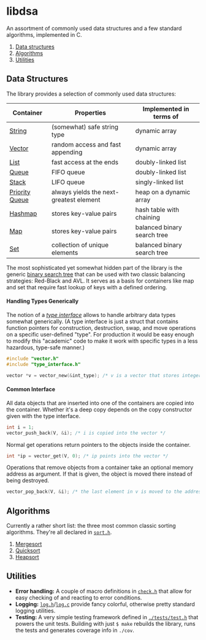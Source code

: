 # libdsa

An assortment of commonly used data structures and a few standard algorithms, implemented in C.

1. [Data structures](#data-structures)
2. [Algorithms](#algorithms)
3. [Utilities](#utilities)

## Data Structures

The library provides a selection of commonly used data structures:

Container | Properties | Implemented in terms of
--------- | ---------- | --------
[String](./doc/string.md) | (somewhat) safe string type | dynamic array
[Vector](./doc/vector.md) | random access and fast appending | dynamic array
[List](./doc/list.md) | fast access at the ends | doubly-linked list
[Queue](./doc/queue.md) | FIFO queue | doubly-linked list
[Stack](./doc/stack.md) | LIFO queue | singly-linked list
[Priority Queue](./doc/priority_queue.md) | always yields the next-greatest element | heap on a dynamic array
[Hashmap](./doc/hashmap.md) | stores key-value pairs | hash table with chaining
[Map](./doc/map.md) | stores key-value pairs | balanced binary search tree
[Set](./doc/set.md) | collection of unique elements | balanced binary search tree

The most sophisticated yet somewhat hidden part of the library is the generic [binary search
tree](./src/bst.h) that can be used with two classic balancing strategies: Red-Black and AVL. It
serves as a basis for containers like map and set that require fast lookup of keys with a defined
ordering.

#### Handling Types Generically
The notion of a [*type interface*](./src/type_interface.h) allows to handle arbitrary data types
somewhat generically. (A type interface is just a struct that contains function pointers for
construction, destruction, swap, and move operations on a specific user-defined "type". For
production it would be easy enough to modify this "academic" code to make it work with specific
types in a less hazardous, type-safe manner.)

```C
#include "vector.h"
#include "type_interface.h"

vector *v = vector_new(&int_type); /* v is a vector that stores integers */
```

#### Common Interface
All data objects that are inserted into one of the containers are copied into the container.
Whether it's a deep copy depends on the copy constructor given with the type interface.
```C
int i = 1;
vector_push_back(V, &i); /* i is copied into the vector */
```
Normal get operations return pointers to the objects inside the container.
```C
int *ip = vector_get(V, 0); /* ip points into the vector */
```

Operations that remove objects from a container take an optional memory address as argument. If
that is given, the object is moved there instead of being destroyed.
```C
vector_pop_back(V, &i); /* the last element in v is moved to the address of i */
```


## Algorithms
Currently a rather short list: the three most common classic sorting algorithms. They're all
declared in [`sort.h`](./src/sort.h).

1. [Mergesort](./src/mergesort.c)
2. [Quicksort](./src/quicksort.c)
3. [Heapsort](./src/heapsort.c)

## Utilities
- **Error handling:** A couple of macro definitions in [`check.h`](./src/check.h) that allow for easy checking of and reacting to error conditions.
- **Logging:** [`log.h`](./src/log.h)/[`log.c`](./src/log.c) provide fancy colorful, otherwise pretty standard logging utilities.
- **Testing:** A very simple testing framework defined in [`./tests/test.h`](./tests/test.h) that powers the unit tests. Building with just `$ make` rebuilds the library, runs the tests and generates coverage info in `./cov`.

